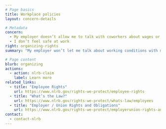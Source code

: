 ```yaml
---
# Page basics
title: Workplace policies
layout: concern-details

# Metadata
concern:
  - My employer doesn’t allow me to talk with coworkers about wages or working conditions
  - I don’t feel safe at work
right: organizing-rights
summary: "My employer won’t let me talk about working conditions with my coworkers"

# Page content
blurb: organizing
actions:
  - action: nlrb-claim
    label: Learn more
related_links:
  - title: "Employee Rights"
    url: https://www.nlrb.gov/rights-we-protect/employee-rights
  - title: "What’s the Law?"
    url: https://www.nlrb.gov/rights-we-protect/whats-law/employees
  - title: "Employer / Union Rights and Obligations"
    url: https://www.nlrb.gov/rights-we-protect/employerunion-rights-and-obligations
contact:
  - contact-nlrb
---
```

